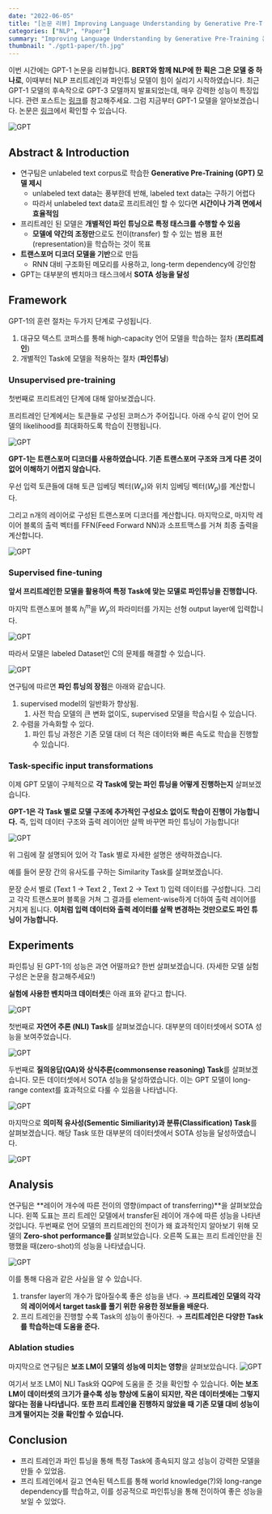 ```yaml
---
date: "2022-06-05"
title: "[논문 리뷰] Improving Language Understanding by Generative Pre-Training"
categories: ["NLP", "Paper"]
summary: "Improving Language Understanding by Generative Pre-Training 논문을 리뷰합니다."
thumbnail: "./gpt1-paper/th.jpg"
---
```


이번 시간에는 GPT-1 논문을 리뷰합니다. **BERT와 함께 NLP에 한 획은 그은 모델 중 하나로**, 이때부터 NLP 프리트레인과 파인튜닝 모델이 힘이 실리기 시작하였습니다. 최근 GPT-1 모델의 후속작으로 GPT-3 모델까지 발표되었는데, 매우 강력한 성능이 특징입니다. 관련 포스트는 [링크](http://www.aitimes.kr/news/articleView.html?idxno=17370)를 참고해주세요. 그럼 지금부터 GPT-1 모델을 알아보겠습니다. 논문은 [링크](https://cdn.openai.com/research-covers/language-unsupervised/language_understanding_paper.pdf)에서 확인할 수 있습니다.

![GPT](./gpt1-paper/1.png "GPT-1 모델에 대해 알아봅시다!")

## Abstract & Introduction

- 연구팀은 unlabeled text corpus로 학습한 **Generative Pre-Training (GPT) 모델 제시**
  - unlabeled text data는 풍부한데 반해, labeled text data는 구하기 어렵다
  - 따라서 unlabeled text data로 프리트레인 할 수 있다면 **시간이나 가격 면에서 효율적임**
- 프리트레인 된 모델은 **개별적인 파인 튜닝으로 특정 태스크를 수행할 수 있음**
  - **모델에 약간의 조정만**으로도 전이(transfer) 할 수 있는 범용 표현(representation)을 학습하는 것이 목표
- **트랜스포머 디코더 모델을 기반**으로 만듬
  - RNN 대비 구조화된 메모리를 사용하고, long-term dependency에 강인함
- GPT는 대부분의 벤치마크 태스크에서 **SOTA 성능을 달성**

## Framework

GPT-1의 훈련 절차는 두가지 단계로 구성됩니다.

1. 대규모 텍스트 코퍼스를 통해 high-capacity 언어 모델을 학습하는 절차 (**프리트레인**)
2. 개별적인 Task에 모델을 적용하는 절차 (**파인튜닝**)

### Unsupervised pre-training

첫번째로 프리트레인 단계에 대해 알아보겠습니다.

프리트레인 단계에서는 토큰들로 구성된 코퍼스가 주어집니다. 아래 수식 같이 언어 모델의 likelihood를 최대화하도록 학습이 진행됩니다.

![GPT](./gpt1-paper/2.png "프리트레인 모델 학습 목표")

**GPT-1는 트랜스포머 디코더를 사용하였습니다. 기존 트랜스포머 구조와 크게 다른 것이 없어 이해하기 어렵지 않습니다.**

우선 입력 토큰들에 대해 토큰 임베딩 벡터($W_e$)와 위치 임베딩 벡터($W_p$)를 계산합니다.

그리고 n개의 레이어로 구성된 트랜스포머 디코더를 계산합니다. 마지막으로, 마지막 레이어 블록의 출력 벡터를 FFN(Feed Forward NN)과 소프트맥스를 거쳐 최종 출력을 계산합니다.

![GPT](./gpt1-paper/3.png "GPT-1 프리트레인 모델 구조")

### Supervised fine-tuning

**앞서 프리트레인한 모델을 활용하여 특정 Task에 맞는 모델로 파인튜닝을 진행합니다.**

마지막 트랜스포머 블록 $h_{l}^{m}$을 $W_y$의 파라미터를 가지는 선형 output layer에 입력합니다.

![GPT](./gpt1-paper/4.png "GPT-1 파인튜닝 모델 구조")

따라서 모델은 labeled Dataset인 C의 문제를 해결할 수 있습니다.

![GPT](./gpt1-paper/5.png "파인튜닝 학습 목표")

연구팀에 따르면 **파인 튜닝의 장점**은 아래와 같습니다.

1. supervised model의 일반화가 향상됨.
   1. 사전 학습 모델의 큰 변화 없이도, supervised 모델을 학습시킬 수 있습니다.
2. 수렴을 가속화할 수 있다.
   1. 파인 튜닝 과정은 기존 모델 대비 더 적은 데이터와 빠른 속도로 학습을 진행할 수 있습니다.

### Task-specific input transformations

이제 GPT 모델이 구체적으로 **각 Task에 맞는 파인 튜닝을 어떻게 진행하는지** 살펴보겠습니다.

**GPT-1은 각 Task 별로 모델 구조에 추가적인 구성요소 없이도 학습이 진행이 가능합니다.** 즉, 입력 데이터 구조와 출력 레이어만 살짝 바꾸면 파인 튜닝이 가능합니다!

![GPT](./gpt1-paper/6.png "GPT-1 모델의 파인 튜닝")

위 그림에 잘 설명되어 있어 각 Task 별로 자세한 설명은 생략하겠습니다.

예를 들어 문장 간의 유사도를 구하는 Similarity Task를 살펴보겠습니다.

문장 순서 별로 (Text 1 → Text 2 , Text 2 → Text 1) 입력 데이터를 구성합니다. 그리고 각각 트랜스포머 블록을 거쳐 그 결과를 element-wise하게 더하여 출력 레이어를 거치게 됩니다. **이처럼 입력 데이터와 출력 레이터를 살짝 변경하는 것만으로도 파인 튜닝이 가능합니다.**

## Experiments

파인튜닝 된 GPT-1의 성능은 과연 어떨까요? 한번 살펴보겠습니다. (자세한 모델 실험 구성은 논문을 참고해주세요!)

**실험에 사용한 벤치마크 데이터셋**은 아래 표와 같다고 합니다.

![GPT](./gpt1-paper/7.png "실험에 사용한 데이터셋 목록")

첫번째로 **자연어 추론 (NLI) Task**를 살펴보겠습니다. 대부분의 데이터셋에서 SOTA 성능을 보여주었습니다.

![GPT](./gpt1-paper/8.png "NLI Task")

두번째로 **질의응답(QA)와 상식추론(commonsense reasoning) Task**를 살펴보겠습니다. 모든 데이터셋에서 SOTA 성능을 달성하였습니다. 이는 GPT 모델이 long-range context를 효과적으로 다룰 수 있음을 나타냅니다.

![GPT](./gpt1-paper/9.png "QA and commonsense reasoning Task")

마지막으로 **의미적 유사성(Sementic Similiarity)과 분류(Classification) Task**를 살펴보겠습니다. 해당 Task 또한 대부분의 데이터셋에서 SOTA 성능을 달성하였습니다.

![GPT](./gpt1-paper/10.png "Sementic Similiarity and Classification Task")

## Analysis

연구팀은 **레이어 개수에 따른 전이의 영향(impact of transferring)**을 살펴보았습니다. 왼쪽 도표는 프리 트레인 모델에서 transfer된 레이어 개수에 따른 성능을 나타낸 것입니다. 두번째로 언어 모델의 프리트레인의 전이가 왜 효과적인지 알아보기 위해 모델의 **Zero-shot performance를** 살펴보았습니다. 오른쪽 도표는 프리 트레인만을 진행했을 때(zero-shot)의 성능을 나타냈습니다.

![GPT](./gpt1-paper/11.png "Impact of transferring and Zero-shot performance")

이를 통해 다음과 같은 사실을 알 수 있습니다.

1. transfer layer의 개수가 많아질수록 좋은 성능을 낸다. → **프리트레인 모델의 각각의 레이어에서 target task를 풀기 위한 유용한 정보들을 배운다.**
2. 프리 트레인을 진행할 수록 Task의 성능이 좋아진다. → **프리트레인은 다양한 Task를 학습하는데 도움을 준다.**

### Ablation studies

마지막으로 연구팀은 **보조 LM이 모델의 성능에 미치는 영향**을 살펴보았습니다.
![GPT](./gpt1-paper/12.png "Ablation studies")

여기서 보조 LM이 NLI Task와 QQP에 도움을 준 것을 확인할 수 있습니다. **이는 보조 LM이 데이터셋의 크기가 클수록 성능 향상에 도움이 되지만, 작은 데이터셋에는 그렇지 않다는 점을 나타냅니다.** **또한 프리 트레인을 진행하지 않았을 때 기존 모델 대비 성능이 크게 떨어지는 것을 확인할 수 있습니다.**

## Conclusion

- 프리 트레인과 파인 튜닝을 통해 특정 Task에 종속되지 않고 성능이 강력한 모델을 만들 수 있었음.
- 프리 트레인에서 길고 연속된 텍스트를 통해 world knowledge(?)와 long-range dependency를 학습하고, 이를 성공적으로 파인튜닝을 통해 전이하여 좋은 성능을 보일 수 있었다.

